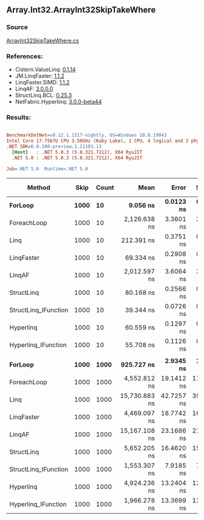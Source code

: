 ﻿## Array.Int32.ArrayInt32SkipTakeWhere

### Source
[ArrayInt32SkipTakeWhere.cs](../LinqBenchmarks/Array/Int32/ArrayInt32SkipTakeWhere.cs)

### References:
- Cistern.ValueLinq: [0.1.14](https://www.nuget.org/packages/Cistern.ValueLinq/0.1.14)
- JM.LinqFaster: [1.1.2](https://www.nuget.org/packages/JM.LinqFaster/1.1.2)
- LinqFaster.SIMD: [1.1.2](https://www.nuget.org/packages/LinqFaster.SIMD/1.0.3)
- LinqAF: [3.0.0.0](https://www.nuget.org/packages/LinqAF/3.0.0.0)
- StructLinq.BCL: [0.25.3](https://www.nuget.org/packages/StructLinq.BCL/0.25.3)
- NetFabric.Hyperlinq: [3.0.0-beta44](https://www.nuget.org/packages/NetFabric.Hyperlinq/3.0.0-beta44)

### Results:
``` ini

BenchmarkDotNet=v0.12.1.1517-nightly, OS=Windows 10.0.19043
Intel Core i7-7567U CPU 3.50GHz (Kaby Lake), 1 CPU, 4 logical and 2 physical cores
.NET SDK=6.0.100-preview.1.21103.13
  [Host]   : .NET 5.0.3 (5.0.321.7212), X64 RyuJIT
  .NET 5.0 : .NET 5.0.3 (5.0.321.7212), X64 RyuJIT

Job=.NET 5.0  Runtime=.NET 5.0  

```
|               Method | Skip | Count |          Mean |      Error |     StdDev |  Ratio | RatioSD |  Gen 0 | Gen 1 | Gen 2 | Allocated |
|--------------------- |----- |------ |--------------:|-----------:|-----------:|-------:|--------:|-------:|------:|------:|----------:|
|              **ForLoop** | **1000** |    **10** |      **9.056 ns** |  **0.0123 ns** |  **0.0096 ns** |   **1.00** |    **0.00** |      **-** |     **-** |     **-** |         **-** |
|          ForeachLoop | 1000 |    10 |  2,126.638 ns |  3.3601 ns |  3.1430 ns | 234.73 |    0.44 | 0.0153 |     - |     - |      32 B |
|                 Linq | 1000 |    10 |    212.391 ns |  0.3751 ns |  0.2929 ns |  23.45 |    0.04 | 0.0725 |     - |     - |     152 B |
|           LinqFaster | 1000 |    10 |     69.334 ns |  0.2908 ns |  0.2578 ns |   7.66 |    0.03 | 0.1147 |     - |     - |     240 B |
|               LinqAF | 1000 |    10 |  2,012.597 ns |  3.6064 ns |  3.1970 ns | 222.29 |    0.40 |      - |     - |     - |         - |
|           StructLinq | 1000 |    10 |     80.168 ns |  0.2566 ns |  0.2143 ns |   8.85 |    0.02 | 0.0459 |     - |     - |      96 B |
| StructLinq_IFunction | 1000 |    10 |     39.344 ns |  0.0726 ns |  0.0644 ns |   4.35 |    0.01 |      - |     - |     - |         - |
|            Hyperlinq | 1000 |    10 |     60.559 ns |  0.1297 ns |  0.1083 ns |   6.69 |    0.02 |      - |     - |     - |         - |
|  Hyperlinq_IFunction | 1000 |    10 |     55.708 ns |  0.1126 ns |  0.0998 ns |   6.15 |    0.01 |      - |     - |     - |         - |
|                      |      |       |               |            |            |        |         |        |       |       |           |
|              **ForLoop** | **1000** |  **1000** |    **925.727 ns** |  **2.9345 ns** |  **2.4504 ns** |   **1.00** |    **0.00** |      **-** |     **-** |     **-** |         **-** |
|          ForeachLoop | 1000 |  1000 |  4,552.812 ns | 19.1412 ns | 17.9047 ns |   4.92 |    0.02 | 0.0153 |     - |     - |      32 B |
|                 Linq | 1000 |  1000 | 15,730.883 ns | 42.7257 ns | 39.9657 ns |  16.99 |    0.07 | 0.0610 |     - |     - |     152 B |
|           LinqFaster | 1000 |  1000 |  4,469.097 ns | 18.7742 ns | 16.6429 ns |   4.83 |    0.02 | 6.7215 |     - |     - |  14,064 B |
|               LinqAF | 1000 |  1000 | 15,167.108 ns | 23.1686 ns | 21.6719 ns |  16.38 |    0.05 |      - |     - |     - |         - |
|           StructLinq | 1000 |  1000 |  5,652.205 ns | 16.4620 ns | 15.3986 ns |   6.11 |    0.02 | 0.0458 |     - |     - |      96 B |
| StructLinq_IFunction | 1000 |  1000 |  1,553.307 ns |  7.9185 ns |  7.0195 ns |   1.68 |    0.01 |      - |     - |     - |         - |
|            Hyperlinq | 1000 |  1000 |  4,924.236 ns | 13.2404 ns | 12.3851 ns |   5.32 |    0.02 |      - |     - |     - |         - |
|  Hyperlinq_IFunction | 1000 |  1000 |  1,966.278 ns | 13.3699 ns | 12.5062 ns |   2.12 |    0.01 |      - |     - |     - |         - |
